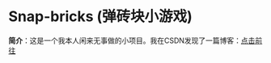 # Snap-bricks (弹砖块小游戏)

**简介**：这是一个我本人闲来无事做的小项目。我在CSDN发现了一篇博客：[点击前往](https://blog.csdn.net/horizon12/article/details/108646596) 

